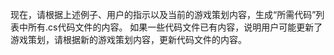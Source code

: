 现在，请根据上述例子、用户的指示以及当前的游戏策划内容，生成“所需代码”列表中所有.cs代码文件的内容。
如果一些代码文件已有内容，说明用户可能更新了游戏策划，请根据新的游戏策划内容，更新代码文件的内容。
